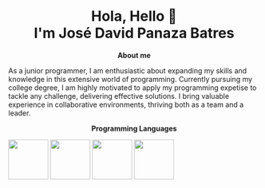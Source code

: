 <div align="center">
  <h1>Hola, Hello 👋 <br>I'm José David Panaza Batres</h1>
</div>

<!-- ABOUT ME !-->

<p align="center" > 
<strong>
  About me
</strong>
</p>
As a junior programmer, I am enthusiastic about expanding my skills and knowledge in this extensive world of programming. Currently pursuing my college degree, I am highly motivated to apply my programming expetise to tackle any challenge, delivering effective solutions. I bring valuable experience in collaborative environments, thriving both as a team and a leader.

<!-- Programming Languages !-->

<p align="center" > 
<strong>
  Programming Languages
</strong>
</p>

[<img src="https://brandslogos.com/wp-content/uploads/images/large/java-logo-1.png" width="80"/>](https://www.java.com/es/)
[<img src="https://go.dev/blog/go-brand/Go-Logo/PNG/Go-Logo_Blue.png" width="80"/>](https://go.dev/)
[<img src="https://upload.wikimedia.org/wikipedia/commons/6/6a/JavaScript-logo.png" width="80"/>](https://developer.mozilla.org/en-US/docs/Web/JavaScript)
[<img src="https://upload.wikimedia.org/wikipedia/commons/thumb/c/c3/Python-logo-notext.svg/1869px-Python-logo-notext.svg.png" width="80"/>](https://www.python.org/)




<!--
**Jpanaza1906/Jpanaza1906** is a ✨ _special_ ✨ repository because its `README.md` (this file) appears on your GitHub profile.

Here are some ideas to get you started:

- 🔭 I’m currently working on ...
- 🌱 I’m currently learning ...
- 👯 I’m looking to collaborate on ...
- 🤔 I’m looking for help with ...
- 💬 Ask me about ...
- 📫 How to reach me: ...
- 😄 Pronouns: ...
- ⚡ Fun fact: ...
-->
